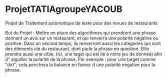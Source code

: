 # ProjetTATIAgroupeYACOUB

Projet de Traitement automatique de texte pour des revues de restaurants

But du Projet : Mettre en place des algorithmes qui prendront une phrase donnant un avis sur un restaurant, et qui renverra une polarité négative ou positive.
                             Dans un second temps, ils renverront aussi les categories qui sont des éléments clé du restaurant, dont parle la phrase en question.
                             Ellle prendra aussi une cible, (ici, une taget qui est lié à notre jeu de donnée) afin d" aiguiller la polarité de la phrase.
                                    Par exemple : pour une target comme "dirt"; cela penchera la balance en faveur d une polarité negative pour la phrase.
